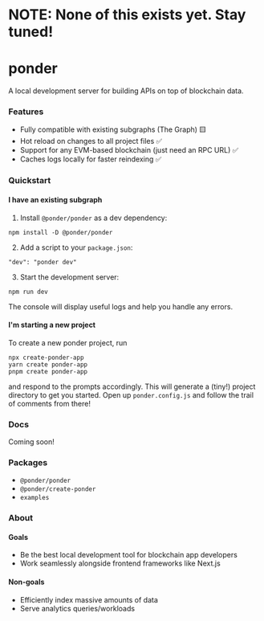 # NOTE: None of this exists yet. Stay tuned!

# ponder

A local development server for building APIs on top of blockchain data.

### Features

- Fully compatible with existing subgraphs (The Graph) 🟨
- Hot reload on changes to all project files ✅
- Support for any EVM-based blockchain (just need an RPC URL) ✅
- Caches logs locally for faster reindexing ✅

### Quickstart

#### I have an existing subgraph

1. Install `@ponder/ponder` as a dev dependency:

`npm install -D @ponder/ponder`

2. Add a script to your `package.json`:

`"dev": "ponder dev"`

3. Start the development server:

`npm run dev`

The console will display useful logs and help you handle any errors.

#### I'm starting a new project

To create a new ponder project, run

```
npx create-ponder-app
yarn create ponder-app
pnpm create ponder-app
```

and respond to the prompts accordingly. This will generate a (tiny!) project directory to get you started. Open up `ponder.config.js` and follow the trail of comments from there!

### Docs

Coming soon!

### Packages

- `@ponder/ponder`
- `@ponder/create-ponder`
- `examples`

### About

#### Goals

- Be the best local development tool for blockchain app developers
- Work seamlessly alongside frontend frameworks like Next.js

#### Non-goals

- Efficiently index massive amounts of data
- Serve analytics queries/workloads
